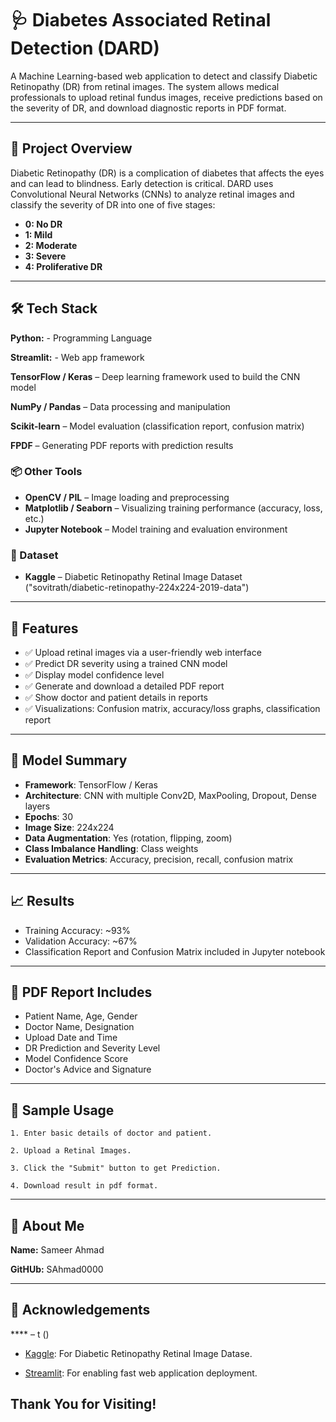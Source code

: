 # 🩺 Diabetes Associated Retinal Detection (DARD)

A Machine Learning-based web application to detect and classify Diabetic Retinopathy (DR) from retinal images. The system allows medical professionals to upload retinal fundus images, receive predictions based on the severity of DR, and download diagnostic reports in PDF format.

---

## 📌 Project Overview

Diabetic Retinopathy (DR) is a complication of diabetes that affects the eyes and can lead to blindness. Early detection is critical. DARD uses Convolutional Neural Networks (CNNs) to analyze retinal images and classify the severity of DR into one of five stages:

- **0: No DR**
- **1: Mild**
- **2: Moderate**
- **3: Severe**
- **4: Proliferative DR**

---

## 🛠 Tech Stack

**Python:** - Programming Language 

**Streamlit:** - Web app framework

**TensorFlow / Keras** – Deep learning framework used to build the CNN model

**NumPy / Pandas** – Data processing and manipulation

**Scikit-learn** – Model evaluation (classification report, confusion matrix)

**FPDF** – Generating PDF reports with prediction results

### 📦 Other Tools
- **OpenCV / PIL** – Image loading and preprocessing
- **Matplotlib / Seaborn** – Visualizing training performance (accuracy, loss, etc.)
- **Jupyter Notebook** – Model training and evaluation environment

### 💾 Dataset
- **Kaggle** – Diabetic Retinopathy Retinal Image Dataset ("sovitrath/diabetic-retinopathy-224x224-2019-data")

---

## 🧠 Features

- ✅ Upload retinal images via a user-friendly web interface
- ✅ Predict DR severity using a trained CNN model
- ✅ Display model confidence level
- ✅ Generate and download a detailed PDF report
- ✅ Show doctor and patient details in reports
- ✅ Visualizations: Confusion matrix, accuracy/loss graphs, classification report


---

## 🧪 Model Summary

- **Framework**: TensorFlow / Keras
- **Architecture**: CNN with multiple Conv2D, MaxPooling, Dropout, Dense layers
- **Epochs**: 30
- **Image Size**: 224x224
- **Data Augmentation**: Yes (rotation, flipping, zoom)
- **Class Imbalance Handling**: Class weights
- **Evaluation Metrics**: Accuracy, precision, recall, confusion matrix

---

## 📈 Results

- Training Accuracy: ~93%
- Validation Accuracy: ~67%
- Classification Report and Confusion Matrix included in Jupyter notebook

---

## 📄 PDF Report Includes

- Patient Name, Age, Gender
- Doctor Name, Designation
- Upload Date and Time
- DR Prediction and Severity Level
- Model Confidence Score
- Doctor's Advice and Signature

---

## 🎥 Sample Usage

    1. Enter basic details of doctor and patient.

    2. Upload a Retinal Images.

    3. Click the "Submit" button to get Prediction.

    4. Download result in pdf format.

---

## 🚀 About Me
**Name:** Sameer Ahmad

**GitHUb:** SAhmad0000

---

## 🙏 Acknowledgements
**** – t ()

 - [Kaggle]("sovitrath/diabetic-retinopathy-224x224-2019-data"): For Diabetic Retinopathy Retinal Image Datase.

 - [Streamlit](https://streamlit.io/): For enabling fast web application deployment.
## Thank You for Visiting!
